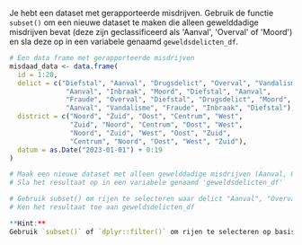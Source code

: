 Je hebt een dataset met gerapporteerde misdrijven. Gebruik de functie `subset()` om een nieuwe dataset te maken die alleen gewelddadige misdrijven bevat (deze zijn geclassificeerd als 'Aanval', 'Overval' of 'Moord') en sla deze op in een variabele genaamd `geweldsdelicten_df`.

```R
# Een data frame met gerapporteerde misdrijven
misdaad_data <- data.frame(
  id = 1:20,
  delict = c("Diefstal", "Aanval", "Drugsdelict", "Overval", "Vandalisme", 
              "Aanval", "Inbraak", "Moord", "Diefstal", "Aanval",
              "Fraude", "Overval", "Diefstal", "Drugsdelict", "Moord",
              "Aanval", "Vandalisme", "Fraude", "Inbraak", "Diefstal"),
  district = c("Noord", "Zuid", "Oost", "Centrum", "West",
               "Zuid", "Noord", "Centrum", "Oost", "West",
               "Noord", "Zuid", "West", "Oost", "Zuid",
               "Centrum", "Noord", "Oost", "West", "Zuid"),
  datum = as.Date("2023-01-01") + 0:19
)

# Maak een nieuwe dataset met alleen gewelddadige misdrijven (Aanval, Overval of Moord)
# Sla het resultaat op in een variabele genaamd 'geweldsdelicten_df'

# Gebruik subset() om rijen te selecteren waar delict "Aanval", "Overval" of "Moord" is
# Ken het resultaat toe aan geweldsdelicten_df

**Hint:**  
Gebruik `subset()` of `dplyr::filter()` om rijen te selecteren op basis van een voorwaarde, bijvoorbeeld: delict %in% c('Aanval', 'Overval', 'Moord').
```
